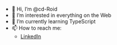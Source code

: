 - 👋 Hi, I’m @cd-Roid
- 👀 I’m interested in everything on the Web
- 🌱 I’m currently learning TypeScript
- 📫 How to reach me:
    - [LinkedIn](https://www.linkedin.com/in/george-iyawe-647238203/) 

<!---
cd-Roid/cd-Roid is a ✨ special ✨ repository because its `README.md` (this file) appears on your GitHub profile.
You can click the Preview link to take a look at your changes.
--->
